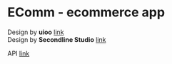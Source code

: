 # EComm - ecommerce app

Design by **uioo** [link](https://ui8.net/uioo/products/shopear---e-commerce-app-ui-kit-for-figma)  
Design by **Secondline Studio** [link](https://ui8.net/secondline-studio/products/shopping-app-ui-kit?status=7)  

API [link](https://fakestoreapi.com/docs)  